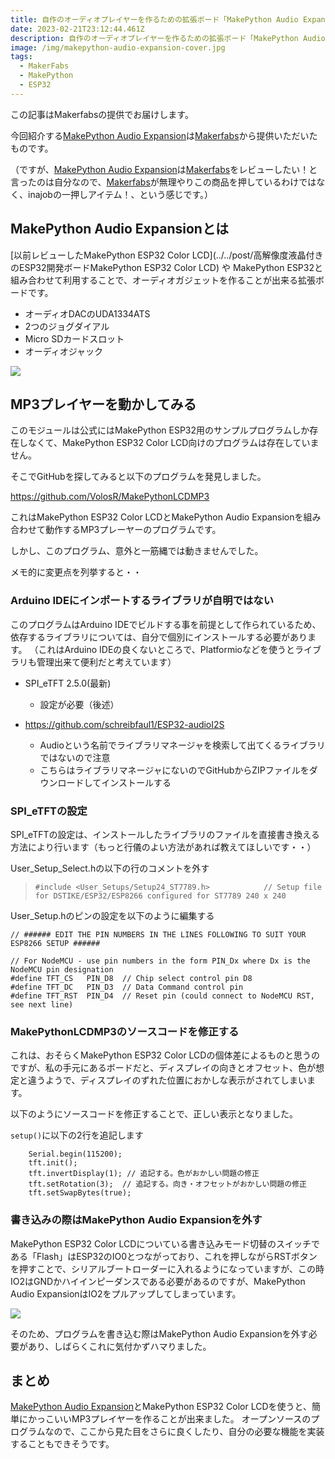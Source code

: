 ```yaml
---
title: 自作のオーディオプレイヤーを作るための拡張ボード「MakePython Audio Expansion」
date: 2023-02-21T23:12:44.461Z
description: 自作のオーディオプレイヤーを作るための拡張ボード「MakePython Audio Expansion」を紹介します。
image: /img/makepython-audio-expansion-cover.jpg
tags:
  - MakerFabs
  - MakePython
  - ESP32
---
```

この記事はMakerfabsの提供でお届けします。

今回紹介する[MakePython Audio Expansion](https://www.makerfabs.com/makepython-audio.html)は[Makerfabs](https://www.makerfabs.com/)から提供いただいたものです。

（ですが、[MakePython Audio Expansion](https://www.makerfabs.com/makepython-audio.html)は[Makerfabs](https://www.makerfabs.com/)をレビューしたい！と言ったのは自分なので、[Makerfabs](https://www.makerfabs.com/)が無理やりこの商品を押しているわけではなく、inajobの一押しアイテム！、という感じです。）

## MakePython Audio Expansionとは

[以前レビューしたMakePython ESP32 Color LCD](../../post/高解像度液晶付きのESP32開発ボードMakePython ESP32 Color LCD) や MakePython ESP32と組み合わせて利用することで、オーディオガジェットを作ることが出来る拡張ボードです。

* オーディオDACのUDA1334ATS
* 2つのジョグダイアル
* Micro SDカードスロット
* オーディオジャック

![](../../img/makepython-audio-expansion-single.jpg)

## MP3プレイヤーを動かしてみる

このモジュールは公式にはMakePython ESP32用のサンプルプログラムしか存在しなくて、MakePython ESP32 Color LCD向けのプログラムは存在していません。

そこでGitHubを探してみると以下のプログラムを発見しました。

https://github.com/VolosR/MakePythonLCDMP3

これはMakePython ESP32 Color LCDとMakePython Audio Expansionを組み合わせて動作するMP3プレーヤーのプログラムです。

しかし、このプログラム、意外と一筋縄では動きませんでした。

メモ的に変更点を列挙すると・・

### Arduino IDEにインポートするライブラリが自明ではない

このプログラムはArduino IDEでビルドする事を前提として作られているため、依存するライブラリについては、自分で個別にインストールする必要があります。
（これはArduino IDEの良くないところで、Platformioなどを使うとライブラリも管理出来て便利だと考えています）

* SPI_eTFT 2.5.0(最新)

  * 設定が必要（後述）
* https://github.com/schreibfaul1/ESP32-audioI2S

  * Audioという名前でライブラリマネージャを検索して出てくるライブラリではないので注意
  * こちらはライブラリマネージャにないのでGitHubからZIPファイルをダウンロードしてインストールする

### SPI_eTFTの設定

SPI_eTFTの設定は、インストールしたライブラリのファイルを直接書き換える方法により行います（もっと行儀のよい方法があれば教えてほしいです・・）

User_Setup_Select.hの以下の行のコメントを外す

> `#include <User_Setups/Setup24_ST7789.h>            // Setup file for DSTIKE/ESP32/ESP8266 configured for ST7789 240 x 240`

User_Setup.hのピンの設定を以下のように編集する

```
// ###### EDIT THE PIN NUMBERS IN THE LINES FOLLOWING TO SUIT YOUR ESP8266 SETUP ######

// For NodeMCU - use pin numbers in the form PIN_Dx where Dx is the NodeMCU pin designation
#define TFT_CS   PIN_D8  // Chip select control pin D8
#define TFT_DC   PIN_D3  // Data Command control pin
#define TFT_RST  PIN_D4  // Reset pin (could connect to NodeMCU RST, see next line)
```

### MakePythonLCDMP3のソースコードを修正する

これは、おそらくMakePython ESP32 Color LCDの個体差によるものと思うのですが、私の手元にあるボードだと、ディスプレイの向きとオフセット、色が想定と違うようで、ディスプレイのずれた位置におかしな表示がされてしまいます。

以下のようにソースコードを修正することで、正しい表示となりました。

`setup()`に以下の2行を追記します

```
    Serial.begin(115200);
    tft.init();
    tft.invertDisplay(1); // 追記する。色がおかしい問題の修正
    tft.setRotation(3);  // 追記する。向き・オフセットがおかしい問題の修正
    tft.setSwapBytes(true);
```

### 書き込みの際はMakePython Audio Expansionを外す

MakePython ESP32 Color LCDについている書き込みモード切替のスイッチである「Flash」はESP32のIO0とつながっており、これを押しながらRSTボタンを押すことで、シリアルブートローダーに入れるようになっていますが、この時IO2はGNDかハイインピーダンスである必要があるのですが、MakePython Audio ExpansionはIO2をプルアップしてしまっています。

![](../../img/makepython-audio-expansion-caution.jpg)

そのため、プログラムを書き込む際はMakePython Audio Expansionを外す必要があり、しばらくこれに気付かずハマりました。

## まとめ

[MakePython Audio Expansion](https://www.makerfabs.com/makepython-audio.html)とMakePython ESP32 Color LCDを使うと、簡単にかっこいいMP3プレイヤーを作ることが出来ました。
オープンソースのプログラムなので、ここから見た目をさらに良くしたり、自分の必要な機能を実装することもできそうです。
